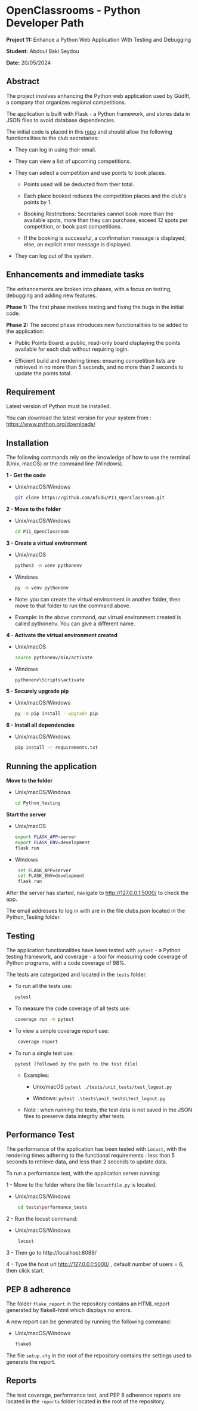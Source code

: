 # OpenClassrooms - Python Developer Path

**Project 11:** Enhance a Python Web Application With Testing and Debugging

**Student:** Abdoul Baki Seydou

**Date:** 20/05/2024

## Abstract
The project involves enhancing the Python web application used by Güdlft, 
a company that organizes regional competitions.

The application is built with Flask - a Python framework, and stores data in JSON files 
to avoid database dependencies.

The initial code is placed in this [repo](https://github.com/OpenClassrooms-Student-Center/Python_Testing/)
and should allow the following functionalities to the club secretaries:

  * They can log in using their email.

  * They can view a list of upcoming competitions.

  * They can select a competition and use points to book places.

     - Points used will be deducted from their total.

     - Each place booked reduces the competition places and the club's points by 1.

     - Booking Restrictions: Secretaries cannot book more than the available spots, 
     more than they can purchase, exceed 12 spots per competition, or book past competitions.

     - If the booking is successful, a confirmation message is displayed; else,
     an explicit error message is displayed.

  * They can log out of the system.

## Enhancements and immediate tasks

The enhancements are broken into phases, with a focus on testing, 
debugging and adding new features.

**Phase 1:**
The first phase involves testing and fixing the bugs in the initial code.
 

**Phase 2:**
The second phase introduces new functionalities to be added to the application:

  * Public Points Board: a public, read-only board displaying the points available for each club
   without requiring login.

  * Efficient build and rendering times: ensuring competition lists are retrieved 
in no more than 5 seconds, and no more than 2 seconds to update the points total.


## Requirement

Latest version of Python must be installed.

You can download the latest version for your system from : https://www.python.org/downloads/

## Installation

The following commands rely on the knowledge of how to use the terminal (Unix, macOS) or the command line (Windows).

**1 - Get the code**

  * Unix/macOS/Windows

    ```bash
    git clone https://github.com/Afudu/P11_OpenClassroom.git
    ```

**2 - Move to the folder**

  * Unix/macOS/Windows

    ```bash
    cd P11_OpenClassroom
    ```  

**3 - Create a virtual environment**

  * Unix/macOS

    ```bash
    python3 -m venv pythonenv
    ```
    
  * Windows

    ```bash
    py -m venv pythonenv
    ```
  
  * Note: you can create the virtual environment in another folder, then move to that folder to run the command above.
  * Example: in the above command, our virtual environment created is called pythonenv. 
    You can give a different name.

**4 - Activate the virtual environment created**

  * Unix/macOS

    ```bash
    source pythonenv/bin/activate
    ```

  * Windows

    ```bash
    pythonenv\Scripts\activate
    ```

**5 - Securely upgrade pip**

  * Unix/macOS/Windows

    ```bash
    py -m pip install --upgrade pip
    ```

**6 - Install all dependencies**

  * Unix/macOS/Windows

    ```bash
    pip install -r requirements.txt
    ```

## Running the application

**Move to the folder**

  * Unix/macOS/Windows

    ```bash
    cd Python_testing
    ```

**Start the server**

  * Unix/macOS

    ```bash
    export FLASK_APP=server
    export FLASK_ENV=development
    flask run
    ```

  * Windows

    ```bash
     set FLASK_APP=server
     set FLASK_ENV=development
     flask run
    ```

After the server has started,  navigate to http://127.0.0.1:5000/ to check the app.

The email addresses to log in with are in the file clubs.json located in the Python_Testing folder.

## Testing
The application functionalities have been tested with ```pytest``` - a Python testing framework, 
and coverage - a tool for measuring code coverage of Python programs, with a code coverage of 98%.

The tests are categorized and located in the ```tests``` folder.

  * To run all the tests use:
  
    ```bash
    pytest
    ```

* To measure the code coverage of all tests use:
  
    ```bash
    coverage run -m pytest
    ```

*  To view a simple coverage report use:

     ```bash
      coverage report
     ```

* To run a single test use: 

   ```pytest [followed by the path to the test file]```

   * Examples: 
  
     * Unix/macOS
      ```pytest ./tests/unit_tests/test_logout.py```
    
     * Windows:
     ```pytest .\tests\unit_tests\test_logout.py```

 
   * Note : when running the tests, the test data is not saved in the JSON files to preserve data integrity after tests. 

## Performance Test

The performance of the application has been tested with ```Locust```, with the rendering times adhering
to the functional requirements : less than 5 seconds to retrieve data, and less than 2 seconds to update data.

To run a performance test, with the application server running:

1 - Move to the folder where the file ```locustfile.py``` is located.

   * Unix/macOS/Windows

     ```bash 
      cd tests\performance_tests
     ```

2 - Run the locust command:

   * Unix/macOS/Windows

     ```bash
      locust
     ```

3 - Then go to http://localhost:8089/

4 - Type the host url http://127.0.0.1:5000/ , default number of users = 6, then click start.

## PEP 8 adherence

The folder ```flake_report``` in the repository contains an HTML report generated by flake8-html which displays no errors. 

A new report can be generated by running the following command:

  * Unix/macOS/Windows

    ```bash
    flake8
    ```

The file ```setup.cfg``` in the root of the repository contains the settings used to generate the report.

## Reports
The test coverage, performance test, and PEP 8 adherence reports are located in the ```reports``` folder located in the root 
of the repository.